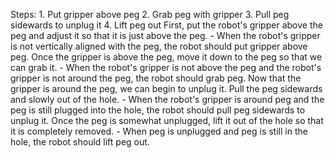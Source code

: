

Steps:  1. Put gripper above peg  2. Grab peg with gripper  3. Pull peg sidewards to unplug it  4. Lift peg out
    First, put the robot's gripper above the peg and adjust it so that it is just above the peg.
    - When the robot's gripper is not vertically aligned with the peg, the robot should put gripper above peg.
    Once the gripper is above the peg, move it down to the peg so that we can grab it.
    - When the robot's gripper is not above the peg and the robot's gripper is not around the peg, the robot should grab peg.
    Now that the gripper is around the peg, we can begin to unplug it. Pull the peg sidewards and slowly out of the hole. 
    -  When the robot's gripper is around peg and the peg is still plugged into the hole, the robot should pull peg sidewards to unplug it.
    Once the peg is somewhat unplugged, lift it out of the hole so that it is completely removed.
    - When peg is unplugged and peg is still in the hole, the robot should lift peg out.